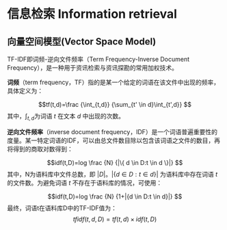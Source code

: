 # 信息检索 Information retrieval

## 向量空间模型(Vector Space Model)

TF-IDF即词频-逆向文件频率（Term Frequency-Inverse Document Frequency），是一种用于资讯检索与资讯探勘的常用加权技术。

**词频**（term frequency，TF）指的是某一个给定的词语在该文件中出现的频率，具体定义为：

$$tf(t,d)=\frac {\int_{t,d}} {\sum_{t' \in d}\int_{t',d}}
$$其中，$\int_{t,d}$为词语 $t$ 在文本 $d$ 中出现的次数。

**逆向文件频率**（inverse document frequency，IDF）是一个词语普遍重要性的度量。某一特定词语的IDF，可以由总文件数目除以包含该词语之文件的数目，再将得到的商取对数得到：

$$idf(t,D)=log \frac {N} {|\{ d \in D:t \in d \}|}
$$其中，N为语料库中文件总数，即 $|D|$。$|\{d \in D:t \in d\}|$ 为语料库中存在词语 $t$ 的文件数。为避免词语 $t$ 不存在于语料库的情况，可使用：

$$idf(t,D)=log \frac {N} {1+|{d \in D:t \in d}|}
$$最终，词语t在语料库D中的TF-IDF值为：
$$tfidf(t,d,D)= tf(t,d) \times idf(t,D)$$
